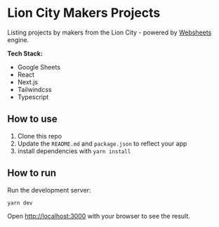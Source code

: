 # Lion City Makers Projects

Listing projects by makers from the Lion City - powered by [Websheets](https://websheets.co) engine.

**Tech Stack:**

- Google Sheets
- React
- Next.js
- Tailwindcss
- Typescript

## How to use

1. Clone this repo
2. Update the `README.md` and `package.json` to reflect your app
3. install dependencies with `yarn install`

## How to run

Run the development server:

```bash
yarn dev
```

Open [http://localhost:3000](http://localhost:3000) with your browser to see the result.
